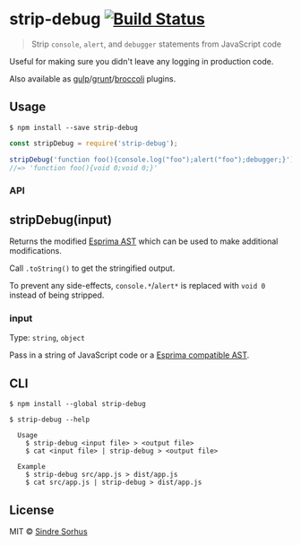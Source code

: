 # strip-debug [![Build Status](https://travis-ci.org/sindresorhus/strip-debug.svg?branch=master)](https://travis-ci.org/sindresorhus/strip-debug)

> Strip `console`, `alert`, and `debugger` statements from JavaScript code

Useful for making sure you didn't leave any logging in production code.

Also available as [gulp](https://github.com/sindresorhus/gulp-strip-debug)/[grunt](https://github.com/sindresorhus/grunt-strip-debug)/[broccoli](https://github.com/sindresorhus/broccoli-strip-debug) plugins.


## Usage

```
$ npm install --save strip-debug
```

```js
const stripDebug = require('strip-debug');

stripDebug('function foo(){console.log("foo");alert("foo");debugger;}').toString();
//=> 'function foo(){void 0;void 0;}'
```


### API

## stripDebug(input)

Returns the modified [Esprima AST](http://esprima.org) which can be used to make additional modifications.

Call `.toString()` to get the stringified output.

To prevent any side-effects, `console.*`/`alert*` is replaced with `void 0` instead of being stripped.

### input

Type: `string`, `object`

Pass in a string of JavaScript code or a [Esprima compatible AST](http://esprima.org).


## CLI

```
$ npm install --global strip-debug
```

```
$ strip-debug --help

  Usage
    $ strip-debug <input file> > <output file>
    $ cat <input file> | strip-debug > <output file>

  Example
    $ strip-debug src/app.js > dist/app.js
    $ cat src/app.js | strip-debug > dist/app.js
```


## License

MIT © [Sindre Sorhus](http://sindresorhus.com)
